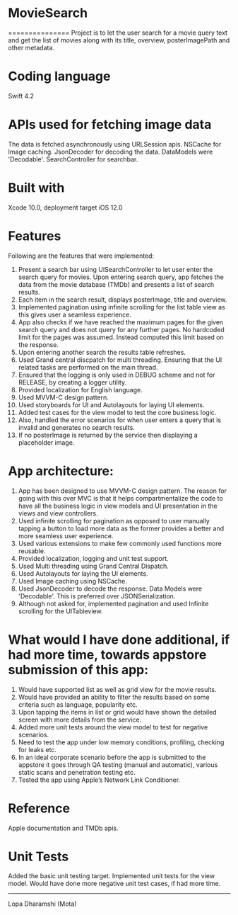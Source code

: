 # MovieSearch
===============
Project is to let the user search for a movie query text and get the list of movies along with its title, overview, posterImagePath and other metadata.


Coding language
===============
Swift 4.2


APIs used for fetching image data
=================================
The data is fetched asynchronously using URLSession apis.
NSCache for Image caching. 
JsonDecoder for decoding the data.
DataModels were 'Decodable'.
SearchController for searchbar.


Built with
==========
Xcode 10.0, deployment target iOS 12.0


Features
========
Following are the features that were implemented:

1. Present a search bar using UISearchController to let user enter the search query for movies. Upon entering search query, app fetches the data from the movie database (TMDb) and presents a list of search results.
2. Each item in the search result, displays posterImage, title and overview.
3. Implemented pagination using infinite scrolling for the list table view as this gives user a seamless experience.
5. App also checks if we have reached the maximum pages for the given search query and does not query for any further pages. No hardcoded limit for the pages was assumed. Instead computed this limit based on the response.
6. Upon entering another search the results table refreshes.
7. Used Grand central discpatch for multi threading. Ensuring that the UI related tasks are performed on the main thread.
8. Ensured that the logging is only used in DEBUG scheme and not for RELEASE, by creating a logger utility.
9. Provided localization for English language.
10. Used MVVM-C design pattern.
11. Used storyboards for UI and Autolayouts for laying UI elements.
12. Added test cases for the view model to test the core business logic.
13. Also, handled the error scenarios for when user enters a query that is invalid and generates no search results.
14. If no posterImage is returned by the service then displaying a placeholder image.


App architecture:
================
1. App has been designed to use MVVM-C design pattern. The reason for going with this over MVC is that it helps compartmentalize the code to have all the business logic in view models and UI presentation in the views and view controllers.
2. Used infinite scrolling for pagination as opposed to user manually tapping a button to load more data as the former provides a better and more seamless user experience.
3. Used various extensions to make few commonly used functions more reusable.
4. Provided localization, logging and unit test support.
5. Used Multi threading using Grand Central Dispatch.
6. Used Autolayouts for laying the UI elements.
7. Used Image caching using NSCache.
8. Used JsonDecoder to decode the response. Data Models were 'Decodable'. This is preferred over JSONSerialization.
9. Although not asked for, implemented pagination and used Infinite scrolling for the UITableview.


What would I have done additional, if had more time, towards appstore submission of this app:
============================================================================================

1. Would have supported list as well as grid view for the movie results.
2. Would have provided an ability to filter the results based on some criteria such as language, popularity etc.
3. Upon tapping the items in list or grid would have shown the detailed screen with more details from the service.
4. Added more unit tests around the view model to test for negative scenarios.
5. Need to test the app under low memory conditions, profiling, checking for leaks etc.
6. In an ideal corporate scenario before the app is submitted to the appstore it goes through QA testing (manual and automatic), various static scans and penetration testing etc.
7. Tested the app using Apple’s Network Link Conditioner.


Reference
============ 
Apple documentation and TMDb apis.


Unit Tests
==========
Added the basic unit testing target. Implemented unit tests for the view model. Would have done more negative unit test cases, if had more time.

--------------------
Lopa Dharamshi (Mota)